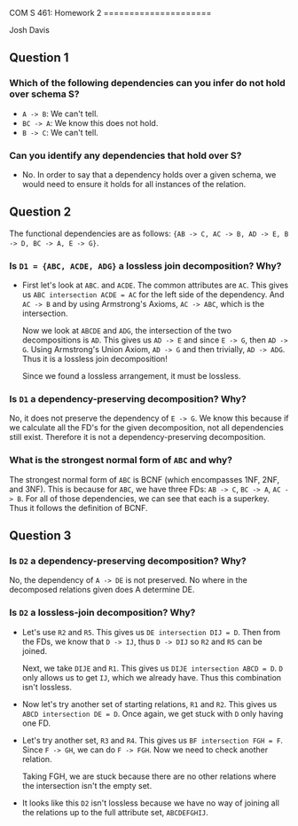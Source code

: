 COM S 461: Homework 2 =====================

Josh Davis

## Question 1

### Which of the following dependencies can you infer do not hold over schema S?

- `A -> B`: We can't tell.
- `BC -> A`: We know this does not hold.
- `B -> C`: We can't tell.

### Can you identify any dependencies that hold over S?

- No. In order to say that a dependency holds over a given schema, we would need
  to ensure it holds for all instances of the relation.

## Question 2

The functional dependencies are as follows: `{AB -> C, AC -> B, AD -> E, B -> D,
BC -> A, E -> G}`.

### Is `D1 = {ABC, ACDE, ADG}` a lossless join decomposition? Why?

- First let's look at `ABC`. and `ACDE`. The common attributes are `AC`. This
  gives us `ABC intersection ACDE = AC` for the left side of the dependency. And
  `AC -> B` and by using Armstrong's Axioms, `AC -> ABC`, which is the
  intersection.

  Now we look at `ABCDE` and `ADG`, the intersection of the two decompositions
  is `AD`. This gives us `AD -> E` and since `E -> G`, then `AD -> G`. Using
  Armstrong's Union Axiom, `AD -> G` and then trivially, `AD -> ADG`. Thus it is
  a lossless join decomposition!

  Since we found a lossless arrangement, it must be lossless.

### Is `D1` a dependency-preserving decomposition? Why?

No, it does not preserve the dependency of `E -> G`. We know this because if we
calculate all the FD's for the given decomposition, not all dependencies still
exist. Therefore it is not a dependency-preserving decomposition.

### What is the strongest normal form of `ABC` and why?

The strongest normal form of `ABC` is BCNF (which encompasses 1NF, 2NF, and
3NF). This is because for `ABC`, we have three FDs: `AB -> C`, `BC -> A`, `AC ->
B`. For all of those dependencies, we can see that each is a superkey. Thus it
follows the definition of BCNF.

## Question 3

### Is `D2` a dependency-preserving decomposition? Why?

No, the dependency of `A -> DE` is not preserved. No where in the decomposed
relations given does A determine DE.

### Is `D2` a lossless-join decomposition? Why?

- Let's use `R2` and `R5`. This gives us `DE intersection DIJ = D`. Then from
  the FDs, we know that `D -> IJ`, thus `D -> DIJ` so `R2` and `R5` can be
  joined.

  Next, we take `DIJE` and `R1`. This gives us `DIJE intersection ABCD = D`. `D`
  only allows us to get `IJ`, which we already have. Thus this combination isn't
  lossless.

- Now let's try another set of starting relations, `R1` and `R2`. This gives us
  `ABCD intersection DE = D`. Once again, we get stuck with `D` only having one
  FD.

- Let's try another set, `R3` and `R4`. This gives us `BF intersection FGH = F`.
  Since `F -> GH`, we can do `F -> FGH`. Now we need to check another relation.

  Taking FGH, we are stuck because there are no other relations where the
  intersection isn't the empty set.

- It looks like this `D2` isn't lossless because we have no way of joining all
  the relations up to the full attribute set, `ABCDEFGHIJ`.
